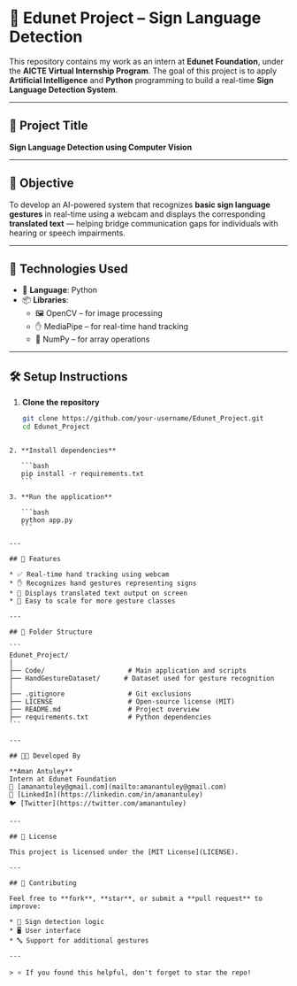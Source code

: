 
# 🤖 Edunet Project – Sign Language Detection

This repository contains my work as an intern at **Edunet Foundation**, under the **AICTE Virtual Internship Program**. The goal of this project is to apply **Artificial Intelligence** and **Python** programming to build a real-time **Sign Language Detection System**.

---

## 🧠 Project Title

**Sign Language Detection using Computer Vision**

---

## 🎯 Objective

To develop an AI-powered system that recognizes **basic sign language gestures** in real-time using a webcam and displays the corresponding **translated text** — helping bridge communication gaps for individuals with hearing or speech impairments.

---

## 🚀 Technologies Used

- 🐍 **Language**: Python
- 📦 **Libraries**:
  - 🖼️ OpenCV – for image processing
  - ✋ MediaPipe – for real-time hand tracking
  - 🔢 NumPy – for array operations

---

## 🛠️ Setup Instructions

1. **Clone the repository**  
   ```bash
   git clone https://github.com/your-username/Edunet_Project.git
   cd Edunet_Project
````

2. **Install dependencies**

   ```bash
   pip install -r requirements.txt
   ```

3. **Run the application**

   ```bash
   python app.py
   ```

---

## 📸 Features

* ✅ Real-time hand tracking using webcam
* ✋ Recognizes hand gestures representing signs
* 📝 Displays translated text output on screen
* 🔄 Easy to scale for more gesture classes

---

## 📂 Folder Structure

```
Edunet_Project/
│
├── Code/                     # Main application and scripts
├── HandGestureDataset/      # Dataset used for gesture recognition
│
├── .gitignore                # Git exclusions
├── LICENSE                   # Open-source license (MIT)
├── README.md                 # Project overview
├── requirements.txt          # Python dependencies
```

---

## 👨‍💻 Developed By

**Aman Antuley**
Intern at Edunet Foundation
📧 [amanantuley@gmail.com](mailto:amanantuley@gmail.com)
🔗 [LinkedIn](https://linkedin.com/in/amanantuley)
🐦 [Twitter](https://twitter.com/amanantuley)

---

## 📄 License

This project is licensed under the [MIT License](LICENSE).

---

## 🤝 Contributing

Feel free to **fork**, **star**, or submit a **pull request** to improve:

* 🧠 Sign detection logic
* 🖥️ User interface
* 🔤 Support for additional gestures

---

> ⭐ If you found this helpful, don't forget to star the repo!

